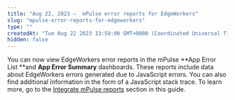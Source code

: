 ```yaml
---
title: "Aug 22, 2023 —  mPulse error reports for EdgeWorkers"
slug: "mpulse-error-reports-for-edgeworkers"
type: ""
createdAt: "Tue Aug 22 2023 13:59:00 GMT+0000 (Coordinated Universal Time)"
hidden: false
---
```

You can now view EdgeWorkers error reports in the mPulse **App Error List **and **App Error Summary** dashboards. These reports include data about EdgeWorkers errors generated due to JavaScript errors. You can also find additional information in the form of a JavaScript stack trace. To learn more, go to the [Integrate mPulse reports](doc:mpulse) section in this guide.